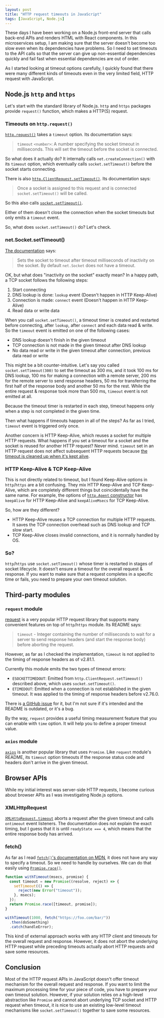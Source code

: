 ```yaml
---
layout: post
title: "HTTP request timeouts in JavaScript"
tags: [JavaScript, Node.js]
---
```


These days I have been working on a Node.js front-end server that calls back-end APIs and renders HTML with React components. In this microservices setup, I am making sure that the server doesn't become too slow even when its dependencies have problems. So I need to set timeouts to the API calls so that the server can give up non-essential dependencies quickly and fail fast when essential dependencies are out of order.

As I started looking at timeout options carefully, I quickly found that there were many different kinds of timeouts even in the very limited field, HTTP request with JavaScript.

## Node.js `http` and `https`

Let's start with the standard library of Node.js. `http` and `https` packages provide `request()` function, which makes a HTTP(S) request.

### Timeouts on `http.request()`

[`http.request()`](http://nodejs.org/api/http.html#http_http_request_options_callback) takes a `timeout` option. Its documentation says:

> `timeout` `<number>`: A number specifying the socket timeout in milliseconds. This will set the timeout before the socket is connected.

So what does it actually do? It internally calls `net.createConnection()` with its `timeout` option, which eventually calls `socket.setTimeout()` before the socket starts connecting.

There is also [`http.ClientRequest.setTimeout()`](http://nodejs.org/api/http.html#http_request_settimeout_timeout_callback). Its documentation says:

> Once a socket is assigned to this request and is connected `socket.setTimeout()` will be called.

So this also calls [`socket.setTimeout()`](http://nodejs.org/api/net.html#net_socket_settimeout_timeout_callback).

Either of them doesn't close the connection when the socket timeouts but only emits a `timeout` event.

So, what does `socket.setTimeout()` do? Let's check.

### net.Socket.setTimeout()

[The documentation](http://nodejs.org/api/net.html#net_socket_settimeout_timeout_callback) says:

> Sets the socket to timeout after timeout milliseconds of inactivity on the socket. By default `net.Socket` does not have a timeout.

OK, but what does "inactivity on the socket" exactly mean? In a happy path, a TCP socket follows the following steps:

1. Start connecting
2. DNS lookup is done: `lookup` event (Doesn't happen in HTTP Keep-Alive)
3. Connection is made: `connect` event (Doesn't happen in HTTP Keep-Alive)
4. Read data or write data

When you call `socket.setTimeout()`, a timeout timer is created and restarted before connecting, after `lookup`, after `connect` and each data read & write. So the `timeout` event is emitted on one of the following cases:

- DNS lookup doesn't finish in the given timeout
- TCP connection is not made in the given timeout after DNS lookup
- No data read or write in the given timeout after connection, previous data read or write

This might be a bit counter-intuitive. Let's say you called `socket.setTimeout(300)` to set the timeout as 300 ms, and it took 100 ms for DNS lookup, 100 ms for making a connection with a remote server, 200 ms for the remote server to send response headers, 50 ms for transferring the first half of the response body and another 50 ms for the rest. While the entire request & response took more than 500 ms, `timeout` event is not emitted at all.

Because the timeout timer is restarted in each step, timeout happens only when a step is not completed in the given time.

Then what happens if timeouts happen in all of the steps? As far as I tried, `timeout` event is triggered only once.

Another concern is HTTP Keep-Alive, which reuses a socket for multiple HTTP requests. What happens if you set a timeout for a socket and the socket is reused for another HTTP request? Never mind. `timeout` set in an HTTP request does not affect subsequent HTTP requests because [the timeout is cleaned up when it's kept alive](https://github.com/nodejs/node/blob/v7.10.0/lib/_http_client.js#L546).

### HTTP Keep-Alive & TCP Keep-Alive

This is not directly related to timeout, but I found Keep-Alive options in `http`/`https` are a bit confusing. They mix HTTP Keep-Alive and TCP Keep-Alive, which are completely different things but coincidentally have the same name. For example, the options of [`http.Agent` constructor](http://nodejs.org/api/http.html#http_new_agent_options) has `keepAlive` for HTTP Keep-Alive and `keepAliveMsecs` for TCP Keep-Alive.

So, how are they different?

- HTTP Keep-Alive reuses a TCP connection for multiple HTTP requests. It saves the TCP connection overhead such as DNS lookup and TCP slow start.
- TCP Keep-Alive closes invalid connections, and it is normally handled by OS.

### So?

`http`/`https` use `socket.setTimeout()` whose timer is restarted in stages of socket lifecycle. It doesn't ensure a timeout for the overall request & response. If you want to make sure that a request completes in a specific time or fails, you need to prepare your own timeout solution.

## Third-party modules

### `request` module

[request](https://github.com/request/request) is a very popular HTTP request library that supports many convenient features on top of `http`/`https` module. Its README says:

> `timeout` - Integer containing the number of milliseconds to wait for a server to send response headers (and start the response body) before aborting the request.

However, as far as I checked the implementation, `timeout` is not applied to the timing of response headers as of v2.81.1.

Currently this module emits the two types of timeout errors:

- `ESOCKETTIMEDOUT`: Emitted from `http.ClientRequest.setTimeout()` described above, which uses `socket.setTimeout()`.
- `ETIMEDOUT`: Emitted when a connection is not established in the given timeout. It was applied to the timing of response headers before v2.76.0.

There is [a GitHub issue](https://github.com/request/request/issues/2535) for it, but I'm not sure if it's intended and the README is outdated, or it's a bug.

By the way, `request` provides a useful timing measurement feature that you can enable with `time` option. It will help you to define a proper timeout value.

### `axios` module

[`axios`](https://github.com/mzabriskie/axios) is another popular library that uses `Promise`. Like `request` module's README, its `timeout` option timeouts if the response status code and headers don't arrive in the given timeout.

## Browser APIs

While my initial interest was server-side HTTP requests, I become curious about browser APIs as I was investigating Node.js options.

### XMLHttpRequest

[`XMLHttpRequest.timeout`](http://developer.mozilla.org/en-US/docs/Web/API/XMLHttpRequest/timeout) aborts a request after the given timeout and calls `ontimeout` event listeners. The documentation does not explain the exact timing, but I guess that it is until `readyState === 4`, which means that the entire response body has arrived.

### fetch()

As far as I read [`fetch()`'s documentation on MDN](https://developer.mozilla.org/en-US/docs/Web/API/WindowOrWorkerGlobalScope/fetch), it does not have any way to specify a timeout. So we need to handle by ourselves. We can do that easily using [`Promise.race()`](http://developer.mozilla.org/en-US/docs/Web/JavaScript/Reference/Global_Objects/Promise/race).

```js
function withTimeout(msecs, promise) {
  const timeout = new Promise((resolve, reject) => {
    setTimeout(() => {
      reject(new Error("timeout"));
    }, msecs);
  });
  return Promise.race([timeout, promise]);
}

withTimeout(1000, fetch("https://foo.com/bar/"))
  .then(doSomething)
  .catch(handleError);
```

This kind of external approach works with any HTTP client and timeouts for the overall request and response. However, it does not abort the underlying HTTP request while preceding timeouts actually abort HTTP requests and save some resources.

## Conclusion

Most of the HTTP request APIs in JavaScript doesn't offer timeout mechanism for the overall request and response. If you want to limit the maximum processing time for your piece of code, you have to prepare your own timeout solution. However, if your solution relies on a high-level abstraction like `Promise` and cannot abort underlying TCP socket and HTTP request when timeout, it is nice to use an existing low-level timeout mechanisms like `socket.setTimeout()` together to save some resources.
